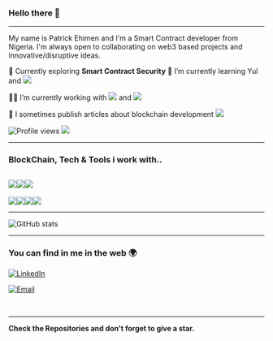 ### Hello there 👋
---

My name is Patrick Ehimen and I'm a Smart Contract developer from Nigeria. 
I'm always open to collaborating on web3 based projects and innovative/disruptive ideas. 
 
 🔭 Currently exploring  **Smart Contract Security** 
 🌱 I’m currently learning Yul and <img src='https://img.shields.io/badge/Rust-black?style=for-the-badge&logo=rust&logoColor=#E57324'>
 
 👨‍💻 I’m currently working with <img src="https://img.shields.io/badge/JavaScript-323330?style=for-the-badge&logo=javascript&logoColor=F7DF1E"> and <img src="https://img.shields.io/badge/Solidity-e6e6e6?style=for-the-badge&logo=solidity&logoColor=black"> 
 
📄 I sometimes publish articles about blockchain development <a href ="https://medium.com/@osepatrick.ehimen77"><img src="https://img.shields.io/badge/Medium-12100E?style=for-the-badge&logo=medium&logoColor=white"></a>
 

![Profile views](https://gpvc.arturio.dev/Kasper-Otis)  <img src="https://img.shields.io/github/followers/Patrick-Ehimen?label=Follow" style=" float:left, margin-right:10px" />


---


### BlockChain, Tech & Tools i work with..

<img src="https://img.shields.io/badge/-JavaScript-eed718?style=flat&logo=javascript&logoColor=ffffff"><img src="http://img.shields.io/badge/-Git-F1502F?style=flat&logo=git&logoColor=FFFFFF"><img src="http://img.shields.io/badge/-VS%20Code-007ACC?style=flat&logo=visual%20studio%20code&logoColor=white">
---
<img src="https://img.shields.io/badge/Solidity-e6e6e6?style=for-the-badge&logo=solidity&logoColor=black"><img src="https://img.shields.io/badge/OpenZeppelin-4E5EE4?logo=OpenZeppelin&logoColor=fff&style=for-the-badge"><img src="https://tinyurl.com/ys9yfcpw"><img src="https://tinyurl.com/mp2wu3xx">

---

![GitHub stats](https://github-readme-stats.vercel.app/api?username=Patrick-Ehimen&show_icons=true&hide_border=true)

---


### You can find in me in the web 🌍
<a href="https://www.linkedin.com/in/patrick-ehimen/" target="_blank"><img alt="LinkedIn" src="https://img.shields.io/badge/LinkedIn-@patrickEhimen-blue?style=flat&logo=linkedin"></a>

<a href="mailto:osepatrick.ehimen77gmail.com"><img alt="Email" src="https://img.shields.io/badge/Email-osepatrick.ehimen77gmail.com-blue?style=flat&logo=gmail"></a>

<br/>


---


**Check the Repositories and don't forget to give a star.** 
